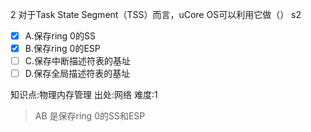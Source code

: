 2
对于Task State Segment（TSS）而言，uCore OS可以利用它做（） s2
- [x] A.保存ring 0的SS
- [x] B.保存ring 0的ESP
- [ ] C.保存中断描述符表的基址
- [ ] D.保存全局描述符表的基址

知识点:物理内存管理
出处:网络
难度:1
> AB 是保存ring 0的SS和ESP
